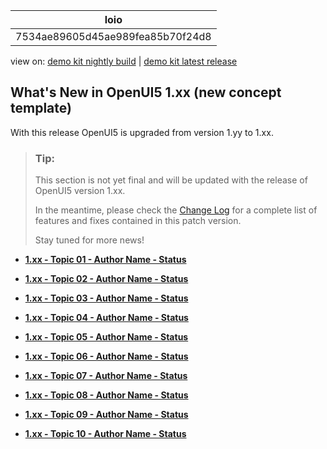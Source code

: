 <!-- loio7534ae89605d45ae989fea85b70f24d8 -->

| loio |
| -----|
| 7534ae89605d45ae989fea85b70f24d8 |

<div id="loio">

view on: [demo kit nightly build](https://openui5nightly.hana.ondemand.com/topic/7534ae89605d45ae989fea85b70f24d8) | [demo kit latest release](https://sdk.openui5.org/topic/7534ae89605d45ae989fea85b70f24d8)</div>

## What's New in OpenUI5 1.xx \(new concept template\)

With this release OpenUI5 is upgraded from version 1.yy to 1.xx.

> ### Tip:  
> This section is not yet final and will be updated with the release of OpenUI5 version 1.xx.
> 
> In the meantime, please check the [Change Log](https://sdk.openui5.orgreleasenotes.html) for a complete list of features and fixes contained in this patch version.
> 
> Stay tuned for more news!

-   **[1.xx - Topic 01 - Author Name - Status](1_xx_Topic_01_Author_Name_Status_adbc81c.md "")**  

-   **[1.xx - Topic 02 - Author Name - Status](1_xx_Topic_02_Author_Name_Status_04ad26f.md "")**  

-   **[1.xx - Topic 03 - Author Name - Status](1_xx_Topic_03_Author_Name_Status_9893ff4.md "")**  

-   **[1.xx - Topic 04 - Author Name - Status](1_xx_Topic_04_Author_Name_Status_185644c.md "")**  

-   **[1.xx - Topic 05 - Author Name - Status](1_xx_Topic_05_Author_Name_Status_7317d96.md "")**  

-   **[1.xx - Topic 06 - Author Name - Status](1_xx_Topic_06_Author_Name_Status_0c51a0f.md "")**  

-   **[1.xx - Topic 07 - Author Name - Status](1_xx_Topic_07_Author_Name_Status_71ef9cb.md "")**  

-   **[1.xx - Topic 08 - Author Name - Status](1_xx_Topic_08_Author_Name_Status_dbf9c43.md "")**  

-   **[1.xx - Topic 09 - Author Name - Status](1_xx_Topic_09_Author_Name_Status_c98ff3f.md "")**  

-   **[1.xx - Topic 10 - Author Name - Status](1_xx_Topic_10_Author_Name_Status_939193d.md "")**  


